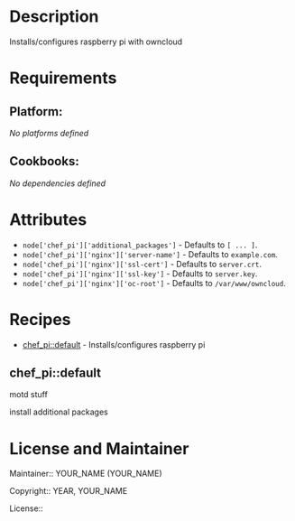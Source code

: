 # Description

Installs/configures raspberry pi with owncloud

# Requirements

## Platform:

*No platforms defined*

## Cookbooks:

*No dependencies defined*

# Attributes

* `node['chef_pi']['additional_packages']` -  Defaults to `[ ... ]`.
* `node['chef_pi']['nginx']['server-name']` -  Defaults to `example.com`.
* `node['chef_pi']['nginx']['ssl-cert']` -  Defaults to `server.crt`.
* `node['chef_pi']['nginx']['ssl-key']` -  Defaults to `server.key`.
* `node['chef_pi']['nginx']['oc-root']` -  Defaults to `/var/www/owncloud`.

# Recipes

* [chef_pi::default](#chef_pidefault) - Installs/configures raspberry pi

## chef_pi::default

motd stuff

install additional packages

# License and Maintainer

Maintainer:: YOUR_NAME (YOUR_NAME)

Copyright:: YEAR, YOUR_NAME

License::
